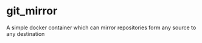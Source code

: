 # git_mirror

A simple docker container which can mirror repositories form any source to any destination